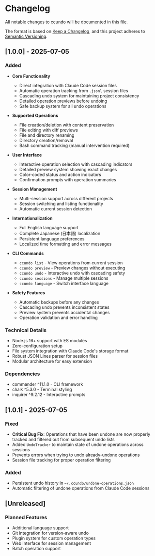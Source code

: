 # Changelog

All notable changes to ccundo will be documented in this file.

The format is based on [Keep a Changelog](https://keepachangelog.com/en/1.0.0/),
and this project adheres to [Semantic Versioning](https://semver.org/spec/v2.0.0.html).

## [1.0.0] - 2025-07-05

### Added
- **Core Functionality**
  - Direct integration with Claude Code session files
  - Automatic operation tracking from `.jsonl` session files
  - Cascading undo system for maintaining project consistency
  - Detailed operation previews before undoing
  - Safe backup system for all undo operations

- **Supported Operations**
  - File creation/deletion with content preservation
  - File editing with diff previews
  - File and directory renaming
  - Directory creation/removal
  - Bash command tracking (manual intervention required)

- **User Interface**
  - Interactive operation selection with cascading indicators
  - Detailed preview system showing exact changes
  - Color-coded status and action indicators
  - Confirmation prompts with operation summaries

- **Session Management**
  - Multi-session support across different projects
  - Session switching and listing functionality
  - Automatic current session detection

- **Internationalization**
  - Full English language support
  - Complete Japanese (日本語) localization
  - Persistent language preferences
  - Localized time formatting and error messages

- **CLI Commands**
  - `ccundo list` - View operations from current session
  - `ccundo preview` - Preview changes without executing
  - `ccundo undo` - Interactive undo with cascading safety
  - `ccundo sessions` - Manage multiple sessions
  - `ccundo language` - Switch interface language

- **Safety Features**
  - Automatic backups before any changes
  - Cascading undo prevents inconsistent states
  - Preview system prevents accidental changes
  - Operation validation and error handling

### Technical Details
- Node.js 16+ support with ES modules
- Zero-configuration setup
- File system integration with Claude Code's storage format
- Robust JSON Lines parser for session files
- Modular architecture for easy extension

### Dependencies
- commander ^11.1.0 - CLI framework
- chalk ^5.3.0 - Terminal styling
- inquirer ^9.2.12 - Interactive prompts

## [1.0.1] - 2025-07-05

### Fixed
- **Critical Bug Fix**: Operations that have been undone are now properly tracked and filtered out from subsequent undo lists
- Added `UndoTracker` to maintain state of undone operations across sessions
- Prevents errors when trying to undo already-undone operations
- Session file tracking for proper operation filtering

### Added
- Persistent undo history in `~/.ccundo/undone-operations.json`
- Automatic filtering of undone operations from Claude Code sessions

## [Unreleased]

### Planned Features
- Additional language support
- Git integration for version-aware undo
- Plugin system for custom operation types
- Web interface for session management
- Batch operation support